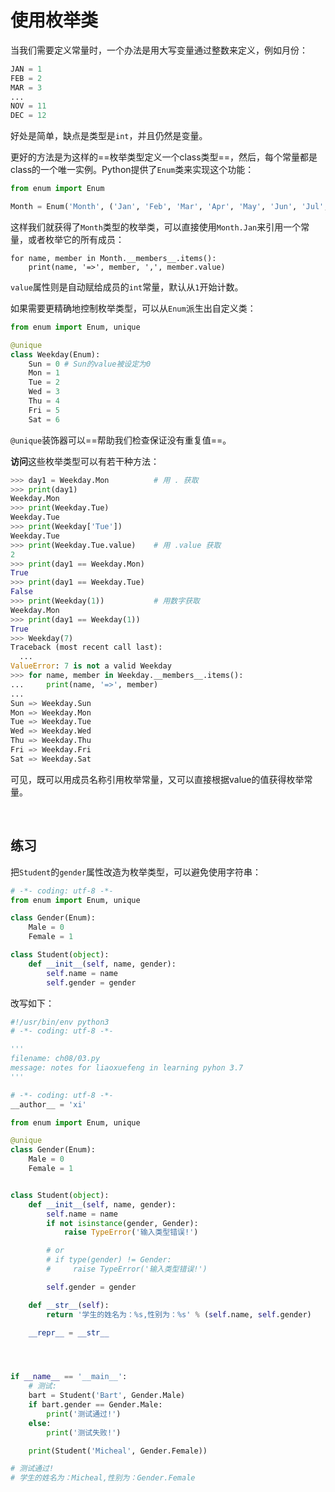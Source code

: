 # 使用枚举类

当我们需要定义常量时，一个办法是用大写变量通过整数来定义，例如月份：

```python
JAN = 1
FEB = 2
MAR = 3
...
NOV = 11
DEC = 12
```

好处是简单，缺点是类型是`int`，并且仍然是变量。

更好的方法是为这样的==枚举类型定义一个class类型==，然后，每个常量都是class的一个唯一实例。Python提供了`Enum`类来实现这个功能：

```python
from enum import Enum

Month = Enum('Month', ('Jan', 'Feb', 'Mar', 'Apr', 'May', 'Jun', 'Jul', 'Aug', 'Sep', 'Oct', 'Nov', 'Dec'))
```

这样我们就获得了`Month`类型的枚举类，可以直接使用`Month.Jan`来引用一个常量，或者枚举它的所有成员：

```
for name, member in Month.__members__.items():
    print(name, '=>', member, ',', member.value)
```

`value`属性则是自动赋给成员的`int`常量，默认从`1`开始计数。

如果需要更精确地控制枚举类型，可以从`Enum`派生出自定义类：

```python
from enum import Enum, unique

@unique
class Weekday(Enum):
    Sun = 0 # Sun的value被设定为0
    Mon = 1
    Tue = 2
    Wed = 3
    Thu = 4
    Fri = 5
    Sat = 6
```

`@unique`装饰器可以==帮助我们检查保证没有重复值==。

**访问**这些枚举类型可以有若干种方法：

```python
>>> day1 = Weekday.Mon			# 用 . 获取
>>> print(day1)
Weekday.Mon
>>> print(Weekday.Tue)
Weekday.Tue
>>> print(Weekday['Tue'])
Weekday.Tue
>>> print(Weekday.Tue.value)	# 用 .value 获取
2
>>> print(day1 == Weekday.Mon)
True
>>> print(day1 == Weekday.Tue)
False
>>> print(Weekday(1))			# 用数字获取
Weekday.Mon
>>> print(day1 == Weekday(1))
True
>>> Weekday(7)
Traceback (most recent call last):
  ...
ValueError: 7 is not a valid Weekday
>>> for name, member in Weekday.__members__.items():
...     print(name, '=>', member)
...
Sun => Weekday.Sun
Mon => Weekday.Mon
Tue => Weekday.Tue
Wed => Weekday.Wed
Thu => Weekday.Thu
Fri => Weekday.Fri
Sat => Weekday.Sat
```

可见，既可以用成员名称引用枚举常量，又可以直接根据value的值获得枚举常量。

<br>

## 练习

把`Student`的`gender`属性改造为枚举类型，可以避免使用字符串：

```python
# -*- coding: utf-8 -*-
from enum import Enum, unique

class Gender(Enum):
    Male = 0
    Female = 1

class Student(object):
    def __init__(self, name, gender):
        self.name = name
        self.gender = gender


```

改写如下：

```python
#!/usr/bin/env python3
# -*- coding: utf-8 -*-

'''
filename: ch08/03.py
message: notes for liaoxuefeng in learning pyhon 3.7
'''

# -*- coding: utf-8 -*-
__author__ = 'xi'

from enum import Enum, unique

@unique
class Gender(Enum):
    Male = 0
    Female = 1


class Student(object):
    def __init__(self, name, gender):
        self.name = name
        if not isinstance(gender, Gender):
            raise TypeError('输入类型错误!')

        # or
        # if type(gender) != Gender:
        #     raise TypeError('输入类型错误!')

        self.gender = gender

    def __str__(self):
        return '学生的姓名为：%s,性别为：%s' % (self.name, self.gender)

    __repr__ = __str__




if __name__ == '__main__':
    # 测试:
    bart = Student('Bart', Gender.Male)
    if bart.gender == Gender.Male:
        print('测试通过!')
    else:
        print('测试失败!')

    print(Student('Micheal', Gender.Female))

# 测试通过!
# 学生的姓名为：Micheal,性别为：Gender.Female
```







